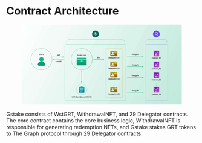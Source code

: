 # Contract Architecture

<figure><img src="../../../.gitbook/assets/setsume (1).jpeg" alt=""><figcaption></figcaption></figure>

Gstake consists of WstGRT, WithdrawalNFT, and 29 Delegator contracts. The core contract contains the core business logic, WithdrawalNFT is responsible for generating redemption NFTs, and Gstake stakes GRT tokens to The Graph protocol through 29 Delegator contracts.
